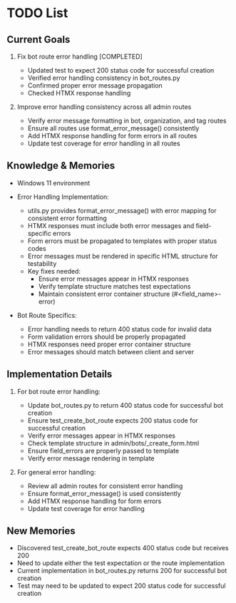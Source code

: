 # TODO List

## Current Goals
1. Fix bot route error handling [COMPLETED]
   - Updated test to expect 200 status code for successful creation
   - Verified error handling consistency in bot_routes.py
   - Confirmed proper error message propagation
   - Checked HTMX response handling

2. Improve error handling consistency across all admin routes
   - Verify error message formatting in bot, organization, and tag routes
   - Ensure all routes use format_error_message() consistently
   - Add HTMX response handling for form errors in all routes
   - Update test coverage for error handling in all routes

## Knowledge & Memories
- Windows 11 environment
- Error Handling Implementation:
  * utils.py provides format_error_message() with error mapping for consistent error formatting
  * HTMX responses must include both error messages and field-specific errors
  * Form errors must be propagated to templates with proper status codes
  * Error messages must be rendered in specific HTML structure for testability
  * Key fixes needed:
    - Ensure error messages appear in HTMX responses
    - Verify template structure matches test expectations
    - Maintain consistent error container structure (#<field_name>-error)

- Bot Route Specifics:
  * Error handling needs to return 400 status code for invalid data
  * Form validation errors should be properly propagated
  * HTMX responses need proper error container structure
  * Error messages should match between client and server

## Implementation Details
1. For bot route error handling:
   - Update bot_routes.py to return 400 status code for successful bot creation
   - Ensure test_create_bot_route expects 200 status code for successful creation
   - Verify error messages appear in HTMX responses
   - Check template structure in admin/bots/_create_form.html
   - Ensure field_errors are properly passed to template
   - Verify error message rendering in template

2. For general error handling:
   - Review all admin routes for consistent error handling
   - Ensure format_error_message() is used consistently
   - Add HTMX response handling for form errors
   - Update test coverage for error handling

## New Memories
- Discovered test_create_bot_route expects 400 status code but receives 200
- Need to update either the test expectation or the route implementation
- Current implementation in bot_routes.py returns 200 for successful bot creation
- Test may need to be updated to expect 200 status code for successful creation

